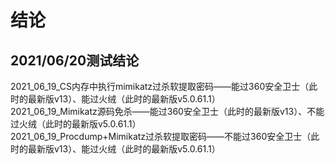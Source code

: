 # 结论

## 2021/06/20测试结论
2021_06_19_CS内存中执行mimikatz过杀软提取密码——能过360安全卫士（此时的最新版v13）、能过火绒（此时的最新版v5.0.61.1）  
2021_06_19_Mimikatz源码免杀——能过360安全卫士（此时的最新版v13）、不能过火绒（此时的最新版v5.0.61.1）  
2021_06_19_Procdump+Mimikatz过杀软提取密码——不能过360安全卫士（此时的最新版v13）、能过火绒（此时的最新版v5.0.61.1）
